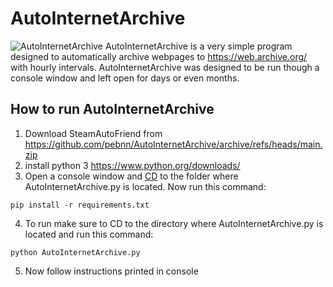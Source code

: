 # AutoInternetArchive
![AutoInternetArchive](https://i.imgur.com/TyRM6Lu.png)
AutoInternetArchive is a very simple program designed to automatically archive webpages to https://web.archive.org/ with hourly intervals. AutoInternetArchive was designed to be run though a console window and left open for days or even months.

## How to run AutoInternetArchive
1. Download SteamAutoFriend from https://github.com/pebnn/AutoInternetArchive/archive/refs/heads/main.zip
2. install python 3 https://www.python.org/downloads/  
3. Open a console window and [CD](https://www.lifewire.com/change-directories-in-command-prompt-5185508) to the folder where AutoInternetArchive.py is located. Now run this command: 
```
pip install -r requirements.txt
```
4. To run make sure to CD to the directory where AutoInternetArchive.py is located and run this command:
```
python AutoInternetArchive.py
```
5. Now follow instructions printed in console
